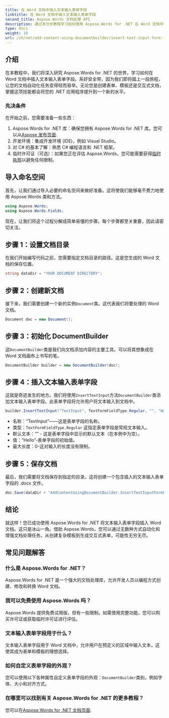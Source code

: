 ```yaml
---
title: 在 Word 文档中插入文本输入表单字段
linktitle: 在 Word 文档中插入文本输入表单字段
second_title: Aspose.Words 文档处理 API
description: 通过本分步教程学习如何使用 Aspose.Words for .NET 在 Word 文档中插入文本输入表单字段。非常适合创建交互式表单。
type: docs
weight: 10
url: /zh/net/add-content-using-documentbuilder/insert-text-input-form-field/
---
```

## 介绍

在本教程中，我们将深入研究 Aspose.Words for .NET 的世界，学习如何在 Word 文档中插入文本输入表单字段。系好安全带，因为我们即将踏上一段旅程，让您的文档自动化任务变得轻而易举。无论您是创建表单、模板还是交互式文档，掌握这项技能都会将您的 .NET 应用程序提升到一个新的水平。

### 先决条件

在开始之前，您需要准备一些东西：

1.  Aspose.Words for .NET 库：确保您拥有 Aspose.Words for .NET 库。您可以从[Aspose 发布页面](https://releases.aspose.com/words/net/).
2. 开发环境：集成开发环境 (IDE)，例如 Visual Studio。
3. 对 C# 的基本了解：熟悉 C# 编程语言和 .NET 框架。
4. 临时许可证（可选）：如果您正在评估 Aspose.Words，您可能需要获得[临时执照](https://purchase.aspose.com/temporary-license/)以避免任何限制。

## 导入命名空间

首先，让我们通过导入必要的命名空间来做好准备。这将使我们能够毫不费力地使用 Aspose.Words 类和方法。

```csharp
using Aspose.Words;
using Aspose.Words.Fields;
```

现在，让我们将这个过程分解成简单易懂的步骤。每个步骤都至关重要，因此请密切关注。

## 步骤 1：设置文档目录

在我们开始编写代码之前，您需要指定文档目录的路径。这是您生成的 Word 文档的保存位置。

```csharp
string dataDir = "YOUR DOCUMENT DIRECTORY";
```

## 步骤 2：创建新文档

接下来，我们需要创建一个新的实例`Document`类。这代表我们将要处理的 Word 文档。

```csharp
Document doc = new Document();
```

## 步骤 3：初始化 DocumentBuilder

这`DocumentBuilder`类是我们向文档添加内容的主要工具。可以将其想象成在 Word 文档画布上书写的笔。

```csharp
DocumentBuilder builder = new DocumentBuilder(doc);
```

## 步骤 4：插入文本输入表单字段

这就是奇迹发生的地方。我们将使用`InsertTextInput`方法`DocumentBuilder`类添加文本输入表单字段。此表单字段将允许用户将文本输入到文档中。

```csharp
builder.InsertTextInput("TextInput", TextFormFieldType.Regular, "", "Hello", 0);
```

- 名称：“TextInput”——这是表单字段的名称。
- 类型：`TextFormFieldType.Regular` 这指定表单字段是常规文本输入。
- 默认文本：“” - 这是表单字段中显示的默认文本（在本例中为空）。
- 值：“Hello”-表单字段的初始值。
- 最大长度：0-这对输入的长度没有限制。

## 步骤 5：保存文档

最后，我们需要将文档保存到指定的目录。这将创建一个包含插入的文本输入表单字段的 .docx 文件。

```csharp
doc.Save(dataDir + "AddContentUsingDocumentBuilder.InsertTextInputFormField.docx");
```

## 结论

就这样！您已成功使用 Aspose.Words for .NET 将文本输入表单字段插入 Word 文档。这只是冰山一角。借助 Aspose.Words，您可以通过无数种方式自动化和增强文档处理任务。从创建复杂模板到生成交互式表单，可能性无穷无尽。

## 常见问题解答

### 什么是 Aspose.Words for .NET？
Aspose.Words for .NET 是一个强大的文档处理库，允许开发人员以编程方式创建、修改和转换 Word 文档。

### 我可以免费使用 Aspose.Words 吗？
Aspose.Words 提供免费试用版，但有一些限制。如需使用完整功能，您可以购买许可证或获取临时许可证进行评估。

### 文本输入表单字段用于什么？
文本输入表单字段用于 Word 文档中，允许用户在预定义的区域中输入文本，这使其成为表单和模板的理想选择。

### 如何自定义表单字段的外观？
您可以使用以下各种属性自定义表单字段的外观：`DocumentBuilder`类别，例如字体、大小和对齐方式。

### 在哪里可以找到有关 Aspose.Words for .NET 的更多教程？
您可以在[Aspose.Words for .NET 文档页面](https://reference.aspose.com/words/net/).
